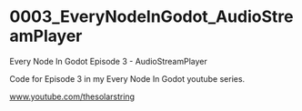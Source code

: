# 0003_EveryNodeInGodot_AudioStreamPlayer
Every Node In Godot Episode 3 - AudioStreamPlayer

Code for Episode 3 in my Every Node In Godot youtube series.

www.youtube.com/thesolarstring
